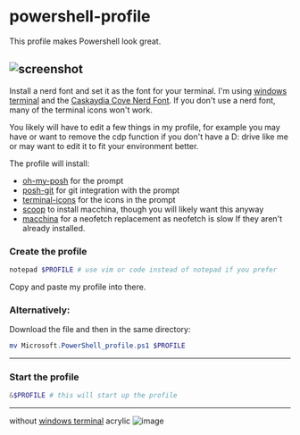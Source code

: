 # powershell-profile
This profile makes Powershell look great.

![screenshot](https://media.discordapp.net/attachments/753198748871557151/959191980431278130/unknown.png)
---
Install a nerd font and set it as the font for your terminal. I'm using [windows terminal](https://github.com/Microsoft/Terminal) and the [Caskaydia Cove Nerd Font](https://github.com/ryanoasis/nerd-fonts/tree/master/patched-fonts/CascadiaCode).
If you don't use a nerd font, many of the terminal icons won't work.

You likely will have to edit a few things in my profile, for example you may have or want to remove the cdp function if you don't have a D: drive like me or may want to edit it to fit your environment better.

The profile will install: 
- [oh-my-posh](https://ohmyposh.dev/) for the prompt
- [posh-git](https://github.com/dahlbyk/posh-git) for git integration with the prompt
- [terminal-icons](https://github.com/devblackops/Terminal-Icons) for the icons in the prompt
- [scoop](https://scoop.sh/) to install macchina, though you will likely want this anyway
- [macchina](https://github.com/Macchina-CLI/macchina) for a neofetch replacement as neofetch is slow
If they aren't already installed.

### Create the profile
```powershell
notepad $PROFILE # use vim or code instead of notepad if you prefer
```
Copy and paste my profile into there.

### Alternatively:
Download the file and then in the same directory:
```powershell
mv Microsoft.PowerShell_profile.ps1 $PROFILE
```

---
### Start the profile
```powershell
&$PROFILE # this will start up the profile 
```
---
without [windows terminal](https://github.com/Microsoft/Terminal) acrylic
![image](https://user-images.githubusercontent.com/68469008/161149716-22e32ac2-2b15-4302-ad8a-cc114f314a6a.png)
